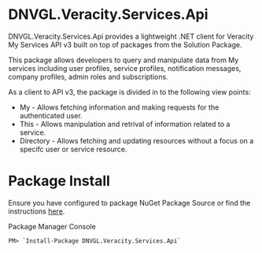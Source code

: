 # DNVGL.Veracity.Services.Api
DNVGL.Veracity.Services.Api provides a lightweight .NET client for Veracity My Services API v3 built on top of packages from the Solution Package.

This package allows developers to query and manipulate data from My services including user profiles, service profiles, notification messages, company profiles, admin roles and subscriptions.

As a client to API v3, the package is divided in to the following view points:
- My - Allows fetching information and making requests for the authenticated user.
- This - Allows manipulation and retrival of information related to a service.
- Directory - Allows fetching and updating resources without a focus on a specifc user or service resource.

# Package Install

Ensure you have configured to package NuGet Package Source or find the instructions [here](./PackageInstall.md).

Package Manager Console
```
PM> `Install-Package DNVGL.Veracity.Services.Api`
```